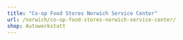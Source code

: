 ```yaml
---
title: "Co-op Food Stores Norwich Service Center"
url: /norwich/co-op-food-stores-norwich-service-center/
shop: Autowerkstatt
---
```

